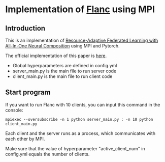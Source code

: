 # Implementation of [Flanc](https://openreview.net/pdf?id=wfel7CjOYk) using MPI

## Introduction

This is an implementation of [Resource-Adaptive Federated Learning with All-In-One Neural Composition](https://openreview.net/pdf?id=wfel7CjOYk) using MPI and Pytorch.

The official implementation of this paper is [here](https://github.com/HarukiYqM/All-In-One-Neural-Composition).

* Global hyperparameters are defined in config.yml
* server_main.py is the main file to run server code
* client_main.py is the main file to run client code

## Start program

If you want to run Flanc with 10 clients, you can input this command in the console:

``
mpiexec --oversubscribe -n 1 python server_main.py : -n 10 python client_main.py
``

Each client and the server runs as a process, which communicates with each other by MPI.

Make sure that the value of hyperparameter "active_client_num" in config.yml equals the number of clients.
